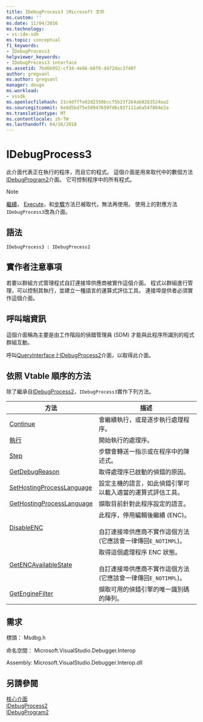 ```yaml
---
title: IDebugProcess3 |Microsoft 文件
ms.custom: ''
ms.date: 11/04/2016
ms.technology:
- vs-ide-sdk
ms.topic: conceptual
f1_keywords:
- IDebugProcess3
helpviewer_keywords:
- IDebugProcess3 interface
ms.assetid: 7bd6b952-cf34-4e66-b8f6-d472dac3748f
author: gregvanl
ms.author: gregvanl
manager: douge
ms.workload:
- vssdk
ms.openlocfilehash: 21c4dfffe02d2550bccf5b23f264ab8283524aa2
ms.sourcegitcommit: 6a9d5bd75e50947659fd6c837111a6a547884e2a
ms.translationtype: MT
ms.contentlocale: zh-TW
ms.lasthandoff: 04/16/2018
---
```

# <a name="idebugprocess3"></a>IDebugProcess3
此介面代表正在執行的程序，而且它的程式。 這個介面是用來取代中的數個方法[IDebugProgram2](../../../extensibility/debugger/reference/idebugprogram2.md)介面。 它可控制程序中的所有程式。  
  
> [!NOTE]
>  [繼續](../../../extensibility/debugger/reference/idebugprogram2-continue.md)， [Execute](../../../extensibility/debugger/reference/idebugprogram2-execute.md)，和[步驟](../../../extensibility/debugger/reference/idebugprogram2-step.md)方法已被取代，無法再使用。 使用上的對應方法`IDebugProcess3`改為介面。  
  
## <a name="syntax"></a>語法  
  
```  
IDebugProcess3 : IDebugProcess2  
```  
  
## <a name="notes-for-implementers"></a>實作者注意事項  
 若要以群組方式管理程式自訂連接埠供應商被實作這個介面。 程式以群組進行管理，可以控制其執行，並建立一種語言的運算式評估工具。 連接埠提供者必須實作這個介面。  
  
## <a name="notes-for-callers"></a>呼叫端資訊  
 這個介面稱為主要是由工作階段的偵錯管理員 (SDM) 才能與此程序所識別的程式群組互動。  
  
 呼叫[QueryInterface](/cpp/atl/queryinterface)上[IDebugProcess2](../../../extensibility/debugger/reference/idebugprocess2.md)介面，以取得此介面。  
  
## <a name="methods-in-vtable-order"></a>依照 Vtable 順序的方法  
 除了繼承自[IDebugProcess2](../../../extensibility/debugger/reference/idebugprocess2.md)，`IDebugProcess3`實作下列方法。  
  
|方法|描述|  
|------------|-----------------|  
|[Continue](../../../extensibility/debugger/reference/idebugprocess3-continue.md)|會繼續執行，或是逐步執行處理程序。|  
|[執行](../../../extensibility/debugger/reference/idebugprocess3-execute.md)|開始執行的處理序。|  
|[Step](../../../extensibility/debugger/reference/idebugprocess3-step.md)|步驟會轉送一指示或在程序中的陳述式。|  
|[GetDebugReason](../../../extensibility/debugger/reference/idebugprocess3-getdebugreason.md)|取得處理序已啟動的偵錯的原因。|  
|[SetHostingProcessLanguage](../../../extensibility/debugger/reference/idebugprocess3-sethostingprocesslanguage.md)|設定主機的語言，如此偵錯引擎可以載入適當的運算式評估工具。|  
|[GetHostingProcessLanguage](../../../extensibility/debugger/reference/idebugprocess3-gethostingprocesslanguage.md)|擷取目前針對此程序設定的語言。|  
|[DisableENC](../../../extensibility/debugger/reference/idebugprocess3-disableenc.md)|此程序，停用編輯後繼續 (ENC)。<br /><br /> 自訂連接埠供應商不實作這個方法 (它應該會一律傳回`E_NOTIMPL`)。|  
|[GetENCAvailableState](../../../extensibility/debugger/reference/idebugprocess3-getencavailablestate.md)|取得這個處理程序 ENC 狀態。<br /><br /> 自訂連接埠供應商不實作這個方法 (它應該會一律傳回`E_NOTIMPL`)。|  
|[GetEngineFilter](../../../extensibility/debugger/reference/idebugprocess3-getenginefilter.md)|擷取可用的偵錯引擎的唯一識別碼的陣列。|  
  
## <a name="requirements"></a>需求  
 標頭： Msdbg.h  
  
 命名空間： Microsoft.VisualStudio.Debugger.Interop  
  
 Assembly: Microsoft.VisualStudio.Debugger.Interop.dll  
  
## <a name="see-also"></a>另請參閱  
 [核心介面](../../../extensibility/debugger/reference/core-interfaces.md)   
 [IDebugProcess2](../../../extensibility/debugger/reference/idebugprocess2.md)   
 [IDebugProgram2](../../../extensibility/debugger/reference/idebugprogram2.md)